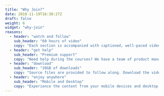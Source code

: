 ```yaml
---
title: "Why Join?"
date: 2018-11-19T16:30:27Z
draft: false
weight: 6
widget: "why-join"
reasons:
  - header: "watch and follow"
    sub_header: "60 hours of video"
    copy: "Each section is accompanied with captioned, well-paced videos that will help you follow step by step."
  - header: "get help"
    sub_header: "Premium support"
    copy: "Need help during the courses? We have a team of product managers ready to support you."
  - header: "download"
    sub_header: "20GB of downloads"
    copy: "Source files are provided to follow along. Download the videos and tools."
  - header: "enjoy anywhere"
    sub_header: "Mobile and Desktop"
    copy: "Experience the content from your mobile devices and desktop."
---
```

